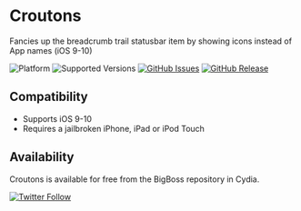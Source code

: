 # Croutons
Fancies up the breadcrumb trail statusbar item by showing icons instead of App names (iOS 9-10)

![Platform](https://img.shields.io/badge/platform-iOS-lightgrey.svg)
![Supported Versions](https://img.shields.io/badge/supports-iOS_9--10-lightgrey.svg)
[![GitHub Issues](https://img.shields.io/github/issues/sticktron/croutons.svg)](https://github.com/sticktron/croutons/issues)
[![GitHub Release](https://img.shields.io/github/release/sticktron/croutons.svg)](https://github.com/sticktron/croutons/releases)

## Compatibility

- Supports iOS 9-10
- Requires a jailbroken iPhone, iPad or iPod Touch

## Availability
Croutons is available for free from the BigBoss repository in Cydia.

[![Twitter Follow](https://img.shields.io/twitter/follow/sticktron.svg?style=social&label=Follow)](http://twitter.com/sticktron)
